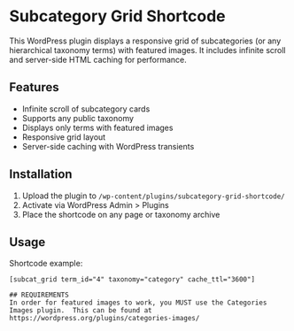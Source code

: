 # Subcategory Grid Shortcode

This WordPress plugin displays a responsive grid of subcategories (or any hierarchical taxonomy terms) with featured images. It includes infinite scroll and server-side HTML caching for performance.

## Features

- Infinite scroll of subcategory cards
- Supports any public taxonomy
- Displays only terms with featured images
- Responsive grid layout
- Server-side caching with WordPress transients

## Installation

1. Upload the plugin to `/wp-content/plugins/subcategory-grid-shortcode/`
2. Activate via WordPress Admin > Plugins
3. Place the shortcode on any page or taxonomy archive

## Usage

Shortcode example:

```shortcode
[subcat_grid term_id="4" taxonomy="category" cache_ttl="3600"]

## REQUIREMENTS
In order for featured images to work, you MUST use the Categories Images plugin.  This can be found at https://wordpress.org/plugins/categories-images/
